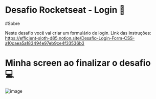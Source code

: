# Desafio Rocketseat - Login 🚀

#Sobre

Neste desafio você vai criar um formulário de login.
Link das instruções: https://efficient-sloth-d85.notion.site/Desafio-Login-Form-CSS-a10caea5a183494e97eb9ce4f33536b3

# Minha screen ao finalizar o desafio 💻
![image](https://user-images.githubusercontent.com/82245801/182982016-089a0953-a027-463a-a651-c75da9e1cd30.png)
